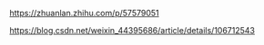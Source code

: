 https://zhuanlan.zhihu.com/p/57579051

https://blog.csdn.net/weixin_44395686/article/details/106712543